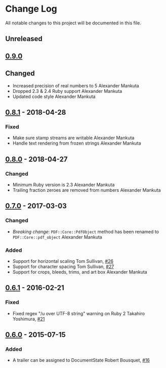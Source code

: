 # Change Log

All notable changes to this project will be documented in this file.

## Unreleased

## [0.9.0][]

## Changed

- Increased precision of real numbers to 5
  Alexander Mankuta
- Dropped 2.3 & 2.4 Ruby support
  Alexander Mankuta
- Updated code style
  Alexander Mankuta

## [0.8.1][] - 2018-04-28

### Fixed

- Make sure stamp streams are writable
  Alexander Mankuta
- Handle text rendering from frozen strings
  Alexander Mankuta

## [0.8.0][] - 2018-04-27

### Changed

- Minimum Ruby version is 2.3
  Alexander Mankuta
- Trailing fraction zeroes are removed from numbers
  Alexander Mankuta

## [0.7.0][] - 2017-03-03

### Changed

- *Breaking change*: `PDF::Core::PdfObject` method has been renamed to
  `PDF::Core::pdf_object`
  Alexander Mankuta

### Added

- Support for horizontal scaling
  Tom Sullivan, [#26](https://github.com/prawnpdf/pdf-core/pull/26)
- Support for character spacing
  Tom Sullivan, [#27](https://github.com/prawnpdf/pdf-core/pull/27)
- Support for crops, bleeds, trims, and art box
  Alexander Mankuta


## [0.6.1][] - 2016-02-21

### Fixed

- Fixed regex "/u over UTF-8 string" warning on Ruby 2
  Takahiro Yoshimura, [#21](https://github.com/prawnpdf/pdf-core/pull/21)


## [0.6.0][] - 2015-07-15

### Added

- A trailer can be assigned to DocumentState
  Robert Bousquet, [#16](https://github.com/prawnpdf/pdf-core/pull/16)

[0.9.0]: https://github.com/prawnpdf/pdf-core/compare/0.8.1..0.9.0
[0.8.1]: https://github.com/prawnpdf/pdf-core/compare/0.8.0...0.8.1
[0.8.0]: https://github.com/prawnpdf/pdf-core/compare/0.7.0...0.8.0
[0.7.0]: https://github.com/prawnpdf/pdf-core/compare/0.6.1...0.7.0
[0.6.1]: https://github.com/prawnpdf/pdf-core/compare/0.6.0...0.6.1
[0.6.0]: https://github.com/prawnpdf/pdf-core/compare/0.5.1...0.6.0
